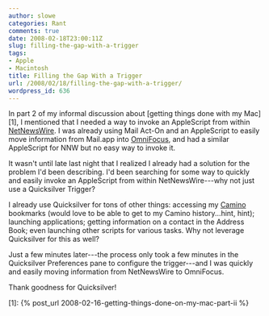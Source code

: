 ```yaml
---
author: slowe
categories: Rant
comments: true
date: 2008-02-18T23:00:11Z
slug: filling-the-gap-with-a-trigger
tags:
- Apple
- Macintosh
title: Filling the Gap With a Trigger
url: /2008/02/18/filling-the-gap-with-a-trigger/
wordpress_id: 636
---
```


In part 2 of my informal discussion about [getting things done with my Mac][1], I mentioned that I needed a way to invoke an AppleScript from within [NetNewsWire](http://www.newsgator.com/individuals/netnewswire/). I was already using Mail Act-On and an AppleScript to easily move information from Mail.app into [OmniFocus](http://www.omnigroup.com/applications/omnifocus/), and had a similar AppleScript for NNW but no easy way to invoke it.

It wasn't until late last night that I realized I already had a solution for the problem I'd been describing. I'd been searching for some way to quickly and easily invoke an AppleScript from within NetNewsWire---why not just use a Quicksilver Trigger?

I already use Quicksilver for tons of other things: accessing my [Camino](http://www.caminobrowser.org/) bookmarks (would love to be able to get to my Camino history...hint, hint); launching applications; getting information on a contact in the Address Book; even launching other scripts for various tasks. Why not leverage Quicksilver for this as well?

Just a few minutes later---the process only took a few minutes in the Quicksilver Preferences pane to configure the trigger---and I was quickly and easily moving information from NetNewsWire to OmniFocus.

Thank goodness for Quicksilver!

[1]: {% post_url 2008-02-16-getting-things-done-on-my-mac-part-ii %}
